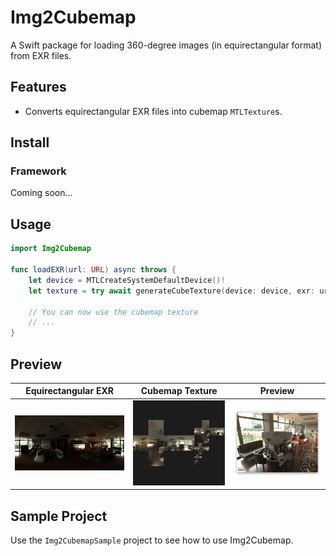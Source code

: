 # Img2Cubemap

A Swift package for loading 360-degree images (in equirectangular format) from EXR files.

## Features

- Converts equirectangular EXR files into cubemap `MTLTexture`s.

## Install

### Framework

Coming soon...

## Usage

```swift
import Img2Cubemap

func loadEXR(url: URL) async throws {
    let device = MTLCreateSystemDefaultDevice()!
    let texture = try await generateCubeTexture(device: device, exr: url)

    // You can now use the cubemap texture
    // ...
}
```

## Preview

| Equirectangular EXR | Cubemap Texture | Preview |
| --- | --- | --- |
| <img src="./README_ASSETS/equirectangular.jpg" width="300"> | <img src="./README_ASSETS/cubemap.png" width="300"> | <img src="./README_ASSETS/preview.png" width="300"> |

## Sample Project

Use the `Img2CubemapSample` project to see how to use Img2Cubemap.
